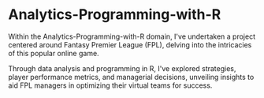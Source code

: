 # Analytics-Programming-with-R

Within the Analytics-Programming-with-R domain, I've undertaken a project centered around Fantasy Premier League (FPL), 
delving into the intricacies of this popular online game. 

Through data analysis and programming in R, I've explored strategies, player performance metrics, 
and managerial decisions, unveiling insights to aid FPL managers in optimizing their virtual teams for success.
